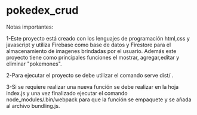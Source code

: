 # pokedex_crud

Notas importantes:

1-Este proyecto está creado con los lenguajes de programación html,css y javascript y utiliza
Firebase como base de datos y Firestore para el almacenamiento de imagenes brindadas por el usuario.
Además este proyecto tiene como principales funciones el mostrar, agregar,editar y eliminar "pokemones". 

2-Para ejecutar el proyecto se debe utilizar el comando serve dist/ .

3-Si se requiere realizar una nueva función se debe realizar en la hoja index.js y una vez finalizado ejecutar el comando
node_modules/.bin/webpack para que la función se empaquete y se añada al archivo bundling.js.
